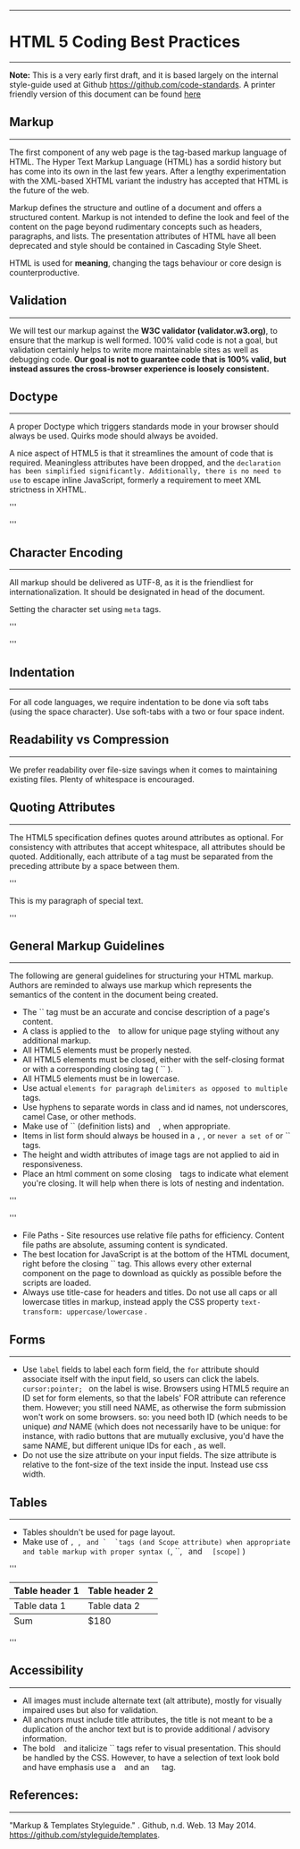 

- - - 
# HTML 5 Coding Best Practices
- - - 
**Note:** This is a very early first draft, and it is based largely on the internal style-guide used at Github https://github.com/code-standards. A printer friendly version of this document can be found [here](http://sweb2.dmit.nait.ca/mday/html/coding-practice.html)

## Markup
- - - 
The first component of any web page is the tag-based markup language of HTML. The Hyper Text Markup Language (HTML) has a sordid history but has come into its own in the last few years. After a lengthy experimentation with the XML-based XHTML variant the industry has accepted that HTML is the future of the web.

Markup defines the structure and outline of a document and offers a structured content. Markup is not intended to define the look and feel of the content on the page beyond rudimentary concepts such as headers, paragraphs, and lists. The presentation attributes of HTML have all been deprecated and style should be contained in Cascading Style Sheet.

HTML is used for **meaning**, changing the tags behaviour or core design is counterproductive.

## Validation
- - - 
We will test our markup against the **W3C validator (validator.w3.org)**, to ensure that the markup is well formed. 100% valid code is not a goal, but validation certainly helps to write more maintainable sites as well as debugging code. **Our goal is not to guarantee code that is 100% valid, but instead assures the cross-browser experience is loosely consistent.**

## Doctype
- - - 
A proper Doctype which triggers standards mode in your browser should always be used. Quirks mode should always be avoided.

A nice aspect of HTML5 is that it streamlines the amount of code that is required. Meaningless attributes have been dropped, and the `` declaration has been simplified significantly. Additionally, there is no need to use `` to escape inline JavaScript, formerly a requirement to meet XML strictness in XHTML.

'''
<!DOCTYPE html> 
'''

## Character Encoding
- - - 
All markup should be delivered as UTF-8, as it is the friendliest for internationalization. It should be designated in head of the document.

Setting the character set using `meta` tags.

'''
<head>
    <meta charset="utf-8">
</head>
'''

## Indentation
- - - 
For all code languages, we require indentation to be done via soft tabs (using the space character). Use soft-tabs with a two or four space indent.

## Readability vs Compression
- - - 
We prefer readability over file-size savings when it comes to maintaining existing files. Plenty of whitespace is encouraged.

## Quoting Attributes
- - - 
The HTML5 specification defines quotes around attributes as optional. For consistency with attributes that accept whitespace, all attributes should be quoted. Additionally, each attribute of a tag must be separated from the preceding attribute by a space between them.

'''
<p class="line note" data-attribute="106">This is my paragraph of special text.</p> 
'''

## General Markup Guidelines
- - - 
The following are general guidelines for structuring your HTML markup. Authors are reminded to always use markup which represents the semantics of the content in the document being created.

* The `` tag must be an accurate and concise description of a page's content.
* A class is applied to the ` ` to allow for unique page styling without any additional markup.
* All HTML5 elements must be properly nested.
* All HTML5 elements must be closed, either with the self-closing format or with a corresponding closing tag ( `` ).
* All HTML5 elements must be in lowercase.
* Use actual `` elements for paragraph delimiters as opposed to multiple `` tags.
* Use hyphens to separate words in class and id names, not underscores, camel Case, or other methods.
* Make use of `` (definition lists) and ` ` , when appropriate.
* Items in list form should always be housed in a `` , `` , or `` never a set of `` or `` tags.
* The height and width attributes of image tags are not applied to aid in responsiveness.
* Place an html comment on some closing ` ` tags to indicate what element you're closing. It will help when there is lots of nesting and indentation.

'''
</div>  <!-- This is the end of the wrapper --> 
'''

* File Paths - Site resources use relative file paths for efficiency. Content file paths are absolute, assuming content is syndicated.
* The best location for JavaScript is at the bottom of the HTML document, right before the closing `` tag. This allows every other external component on the page to download as quickly as possible before the scripts are loaded.
* Always use title-case for headers and titles. Do not use all caps or all lowercase titles in markup, instead apply the CSS property `text-transform: uppercase/lowercase` .

## Forms
- - - 
* Use `label` fields to label each form field, the `for` attribute should associate itself with the input field, so users can click the labels. `cursor:pointer; ` on the label is wise. Browsers using HTML5 require an ID set for form elements, so that the labels' FOR attribute can reference them. However; you still need NAME, as otherwise the form submission won't work on some browsers. so: you need both ID (which needs to be unique) *and* NAME (which does not necessarily have to be unique: for instance, with radio buttons that are mutually exclusive, you'd have the same NAME, but different unique IDs for each , as well.
* Do not use the size attribute on your input fields. The size attribute is relative to the font-size of the text inside the input. Instead use css width.

## Tables
- - - 
* Tables shouldn't be used for page layout.
* Make use of ``, ``, `` and `  `tags (and Scope attribute) when appropriate and table markup with proper syntax (``, ``, ` `and `  [scope]` )

'''
<table summary="This is a chart of year-end returns for 2005.">
    <thead>
        <tr>
            <th scope="col">Table header 1</th>
            <th scope="col">Table header 2</th>
        </tr>
    </thead>
    <tbody>
        <tr>
            <td>Table data 1</td>
            <td>Table data 2</td>
        </tr>
    </tbody>
    <tfoot>
            <tr>
                <td>Sum</td>
                <td>$180</td>
            </tr>
    </tfoot>
</table>
 '''
    
## Accessibility
- - - 
* All images must include alternate text (alt attribute), mostly for visually impaired uses but also for validation.
* All anchors must include title attributes, the title is not meant to be a duplication of the anchor text but is to provide additional / advisory information.
* The bold ` ` and italicize `` tags refer to visual presentation. This should be handled by the CSS. However, to have a selection of text look bold and have emphasis use a ` ` and an `  ` tag.

## References:
- - - 
"Markup &amp; Templates Styleguide." . Github, n.d. Web. 13 May 2014. https://github.com/styleguide/templates.

[1]: http://sweb2.dmit.nait.ca/Images/DMIT-HTML5-Coding-Best-Practices.pdf
  